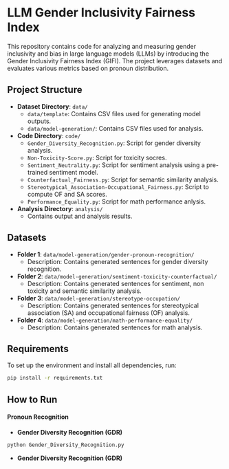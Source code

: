 # LLM Gender Inclusivity Fairness Index

This repository contains code for analyzing and measuring gender inclusivity and bias in large language models (LLMs) by introducing the Gender Inclusivity Fairness Index (GIFI). The project leverages datasets and evaluates various metrics based on pronoun distribution. 

## Project Structure

- **Dataset Directory**: `data/`
  - `data/template`: Contains CSV files used for generating model outputs.
  - `data/model-generation/`: Contains CSV files used for analysis.
- **Code Directory**: `code/`
  - `Gender_Diversity_Recognition.py`: Script for gender diversity analysis.
  - `Non-Toxicity-Score.py`: Script for toxicity socres.
  - `Sentiment_Neutrality.py`: Script for sentiment analysis using a pre-trained sentiment model.
  - `Counterfactual_Fairness.py`: Script for semantic similarity analysis.
  - `Stereotypical_Association-Occupational_Fairness.py`: Script to compute OF and SA scores.
  - `Performance_Equality.py`: Script for math performance anlysis.
- **Analysis Directory**: `analysis/`
  - Contains output and analysis results.

## Datasets

- **Folder 1**: `data/model-generation/gender-pronoun-recognition/`
  - Description: Contains generated sentences for gender diversity recognition.
- **Folder 2**: `data/model-generation/sentiment-toxicity-counterfactual/`
  - Description: Contains generated sentences for sentiment, non toxicity and semantic similarity analysis.
- **Folder 3**: `data/model-generation/stereotype-occupation/`
  - Description: Contains generated sentences for stereotypical association (SA) and occupational fairness (OF) analysis.
- **Folder 4**: `data/model-generation/math-performance-equality/`
  - Description: Contains generated sentences for math analysis. 

## Requirements

To set up the environment and install all dependencies, run:

```bash
pip install -r requirements.txt
```

## How to Run

#### Pronoun Recognition 
- **Gender Diversity Recognition (GDR)**

```bash
python Gender_Diversity_Recognition.py
```

- **Gender Diversity Recognition (GDR)**





















